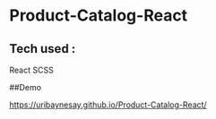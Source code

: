 # Product-Catalog-React

## Tech used :

React SCSS

##Demo

https://uribaynesay.github.io/Product-Catalog-React/
